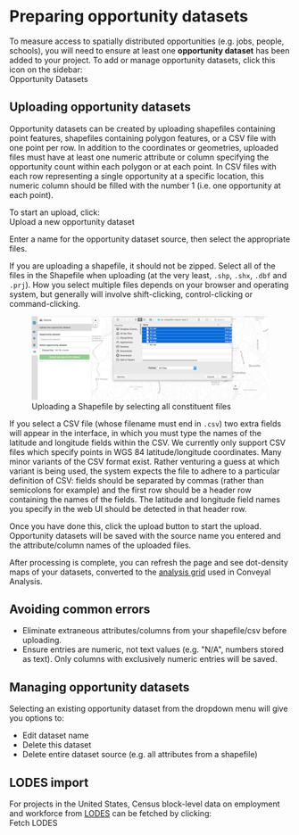# Preparing opportunity datasets

To measure access to spatially distributed opportunities (e.g. jobs, people, schools), you will need to ensure at least one **opportunity dataset** has been added to your project.  To add or manage opportunity datasets, click this icon on the sidebar:
<br><span class="ui-icon"><i class="fa fa-th"></i> Opportunity Datasets</span>

## Uploading opportunity datasets

Opportunity datasets can be created by uploading shapefiles containing point features, shapefiles containing polygon features, or a CSV file with one point per row.  In addition to the coordinates or geometries, uploaded files must have at least one numeric attribute or column specifying the opportunity count within each polygon or at each point. In CSV files with each row representing a single opportunity at a specific location, this numeric column should be filled with the number 1 (i.e. one opportunity at each point).

To start an upload, click: <br><span class="btn btn-success"><i class="fa fa-plus"></i> Upload a new opportunity dataset</span>

Enter a name for the opportunity dataset source, then select the appropriate files.

If you are uploading a shapefile, it should not be zipped. Select all of the files in the Shapefile when uploading (at the very least, `.shp`, `.shx`, `.dbf` and `.prj`). How you select multiple files depends on your browser and operating system, but generally will involve shift-clicking, control-clicking or command-clicking.

<figure>
  <img src="../img/upload-shapefile.png" />
  <figcaption>Uploading a Shapefile by selecting all constituent files</figcaption>
</figure>

If you select a CSV file (whose filename must end in `.csv`) two extra fields will appear in the interface, in which you must type the names of the latitude and longitude fields within the CSV. We currently only support CSV files which specify points in WGS 84 latitude/longitude coordinates. Many minor variants of the CSV format exist. Rather venturing a guess at which variant is being used, the system expects the file to adhere to a particular definition of CSV: fields should be separated by commas (rather than semicolons for example) and the first row should be a header row containing the names of the fields. The latitude and longitude field names you specify in the web UI should be detected in that header row.

Once you have done this, click the upload button to start the upload.  Opportunity datasets will be saved with the source name you entered and the attribute/column names of the uploaded files.

After processing is complete, you can refresh the page and see dot-density maps of your datasets, converted to the [analysis grid](../analysis/methodology.html#spatial-resolution) used in Conveyal Analysis.

## Avoiding common errors
* Eliminate extraneous attributes/columns from your shapefile/csv before uploading.
* Ensure entries are numeric, not text values (e.g. "N/A", numbers stored as text). Only columns with exclusively numeric entries will be saved.

## Managing opportunity datasets

Selecting an existing opportunity dataset from the dropdown menu will give you options to:
* <span class="btn btn-warning"><i class="fa fa-pencil"></i> Edit dataset name</span>
* <span class="btn btn-danger"><i class="fa fa-trash"></i> Delete this dataset</span>
* <span class="btn btn-danger"><i class="fa fa-trash"></i> Delete entire dataset source</span> (e.g. all attributes from a shapefile)

## LODES import

For projects in the United States, Census block-level data on employment and workforce from [LODES](https://lehd.ces.census.gov/data/#lodes) can be fetched by clicking: <br><span class="btn btn-info"><i class="fa fa-group"></i> Fetch LODES</span>
